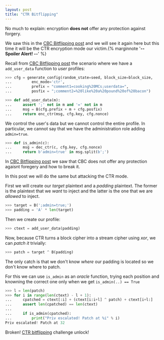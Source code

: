 ```yaml
---
layout: post
title: "CTR Bitflipping"
---
```


No much to explain: encryption **does not** offer any
protection against forgery.

We saw this in the [CBC Bitflipping post](/book-of-gehn/articles/2018/07/03/CBC-Bitflipping.html)
and we will see it again here but this time it will be
the CTR encryption mode our victim.{% marginnote '**-- Spoiler Alert! --**' %}<!--more-->

<!--
>>> from cryptonita import B, load_bytes     # byexample: +timeout=10

>>> import sys
>>> sys.path.append("./assets/matasano")
>>> from challenge import generate_config, enc_ctr, dec_ctr  # byexample: +timeout=10

>>> seed = 20190822   # make the tests 'random' but deterministic
>>> block_size = 16     # leave this fixed, it is what happen in practice
-->

Recall from [CBC Bitflipping post](/book-of-gehn/articles/2018/07/03/CBC-Bitflipping.html)
the scenario where we have a ``add_user_data`` function to *user*
profiles:

```python
>>> cfg = generate_config(random_state=seed, block_size=block_size,
...         enc_mode='ctr',
...         prefix = "comment1=cooking%20MCs;userdata=",
...         posfix = ";comment2=%20like%20a%20pound%20of%20bacon")

>>> def add_user_data(m):
...     assert ';' not in m and '=' not in m
...     msg = B(cfg.prefix + m + cfg.posfix)
...     return enc_ctr(msg, cfg.key, cfg.nonce)
```

We control the user's data but we cannot control the entire profile.
In particular, we cannot say that we have the administration role
adding ``admin=true``.

```python
>>> def is_admin(c):
...     msg = dec_ctr(c, cfg.key, cfg.nonce)
...     return b'admin=true' in msg.split(b';')
```

In [CBC Bitflipping post](/book-of-gehn/articles/2018/07/03/CBC-Bitflipping.html)
we saw that CBC does not offer any protection agaisnt foregery and how to
break it.

In this post we will do the same but attacking the CTR mode.

First we will create our *target* plaintext and a *padding* plaintext.
The former is the plaintext that we *want* to inject and the latter is
the one that we are *allowed* to inject.

```python
>>> target = B(';admin=true;')
>>> padding = 'A' * len(target)
```

Then we create our profile:

```python
>>> ctext = add_user_data(padding)
```

Now, because CTR turns a block cipher into a stream cipher using
*xor*, we can *patch it* trivially:

```python
>>> patch = target ^ B(padding)
```

The only catch is that we don't know *where* our padding is located
so we don't know where to patch.

For this we can use ``is_admin`` as an *oracle* function, trying
each position and knowning the correct one only when we get
``is_admin(..) == True``

```python
>>> l = len(patch)
>>> for i in range(len(ctext) - l + 1):
...     cpatched = ctext[:i] + (ctext[i:i+l] ^ patch) + ctext[i+l:]
...     assert len(cpatched) == len(ctext)
...
...     if is_admin(cpatched):
...         print("Priv escalated! Patch at %i" % i)
Priv escalated! Patch at 32
```

Broken!
[CTR bitflipping](https://cryptopals.com/sets/4/challenges/26)
challenge unlock!
